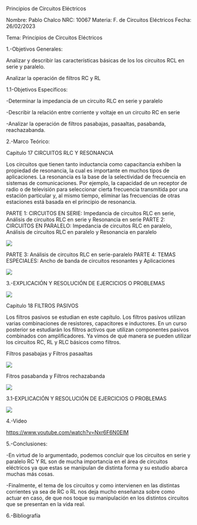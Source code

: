 Principios de Circuitos Eléctricos

Nombre: Pablo Chalco   NRC: 10067  Materia: F. de Circuitos Eléctricos   Fecha: 26/02/2023 

Tema: Principios de Circuitos Eléctricos

1.-Objetivos Generales: 

Analizar y describir las características básicas de los los circuitos RCL en serie y paralelo.

Analizar la operación de filtros RC y RL

1.1-Objetivos Específicos:

-Determinar la impedancia de un circuito RLC en serie y paralelo

-Describir la relación entre corriente y voltaje en un circuito RC en serie

-Analizar la operación de filtros pasabajas, pasaaltas, pasabanda, reachazabanda.

2.-Marco Teórico:

Capitulo 17 CIRCUITOS RLC Y RESONANCIA

Los circuitos que tienen tanto inductancia como capacitancia exhiben la propiedad de resonancia, la cual es importante en muchos tipos 
de aplicaciones. La resonancia es la base de la selectividad de frecuencia en sistemas de comunicaciones. Por ejemplo, la capacidad de
un receptor de radio o de televisión para seleccionar cierta frecuencia transmitida por una estación particular y, al mismo tiempo, eliminar 
las frecuencias de otras estaciones está basada en el principio de resonancia.

PARTE 1: CIRCUITOS EN SERIE: Impedancia de circuitos RLC en serie, Análisis de circuitos RLC en serie y Resonancia en serie
PARTE 2: CIRCUITOS EN PARALELO: Impedancia de circuitos RLC en paralelo, Análisis de circuitos RLC en paralelo y Resonancia en paralelo

![](https://github.com/phchalco/Tarea9/blob/main/O1.png)

PARTE 3: Análisis de circuitos RLC en serie-paralelo
PARTE 4: TEMAS ESPECIALES: Ancho de banda de circuitos resonantes y Aplicaciones

![](https://github.com/phchalco/Tarea9/blob/main/O2.png)

3.-EXPLICACIÓN Y RESOLUCIÓN DE EJERCICIOS O PROBLEMAS

![](https://github.com/phchalco/Tarea8/blob/main/G1.jpg)

Capitulo 18 FILTROS PASIVOS

Los filtros pasivos se estudian en este capítulo. Los filtros pasivos utilizan varias combinaciones de resistores, capacitores e inductores.
En un curso posterior se estudiarán los filtros activos que utilizan componentes pasivos combinados con amplificadores. Ya vimos de qué 
manera se pueden utilizar los circuitos RC, RL y RLC básicos como filtros.

Filtros pasabajas y Filtros pasaaltas

![](https://github.com/phchalco/Tarea9/blob/main/U1.png)

Fitros pasabanda y Filtros rechazabanda

![](https://github.com/phchalco/Tarea9/blob/main/U2.png)

3.1-EXPLICACIÓN Y RESOLUCIÓN DE EJERCICIOS O PROBLEMAS

![](https://github.com/phchalco/Tarea8/blob/main/K1.jpg)

4.-Video

https://www.youtube.com/watch?v=Nxr6F6N0ElM

5.-Conclusiones:

-En virtud de lo argumentado, podemos concluir que los circuitos en serie y paralelo RC Y RL son de mucha importancia en el área de circuitos eléctricos 
ya que estas se manipulan de distinta forma y su estudio abarca muchas más cosas.

-Finalmente, el tema de los circuitos y como intervienen en las distintas corrientes ya sea de RC o RL nos deja mucho enseñanza sobre como actuar en caso, de que nos toque su manipulación en los distintos circuitos que se presentan en la vida real.

6.-Bibliografía
